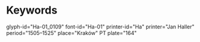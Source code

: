 # Keywords
glyph-id="Ha-01_0109"
font-id="Ha-01"
printer-id="Ha"
printer="Jan Haller"
period="1505–1525"
place="Kraków"
PT plate="164"
